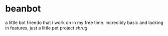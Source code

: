 # beanbot
a little bot friendo that i work on in my free time. incredibly basic and lacking in features, just a little pet project *shrug*
